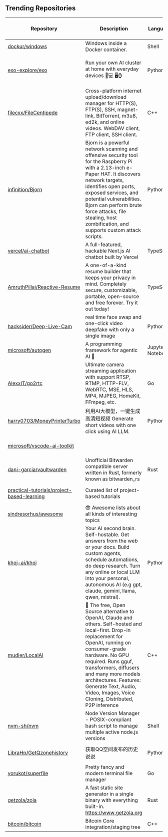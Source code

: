 ## Trending Repositories

| Repository | Description | Language | Stars | Forks | Built By | Current Period Stars |
|------------|-------------|----------|-------|-------|----------|---------------------|
| [dockur/windows](https://github.com/dockur/windows) | Windows inside a Docker container. | Shell | 26963 | 1892 | [kroese](https://github.com/kroese), [hellodword](https://github.com/hellodword), [luisgmuniz](https://github.com/luisgmuniz), [arisudesu](https://github.com/arisudesu) | 2786 |
| [exo-explore/exo](https://github.com/exo-explore/exo) | Run your own AI cluster at home with everyday devices 📱💻 🖥️⌚ | Python | 13408 | 738 | [AlexCheema](https://github.com/AlexCheema), [blindcrone](https://github.com/blindcrone), [DevEmilio96](https://github.com/DevEmilio96), [GaetanLepage](https://github.com/GaetanLepage), [ianpaul10](https://github.com/ianpaul10) | 630 |
| [filecxx/FileCentipede](https://github.com/filecxx/FileCentipede) | Cross-platform internet upload/download manager for HTTP(S), FTP(S), SSH, magnet-link, BitTorrent, m3u8, ed2k, and online videos. WebDAV client, FTP client, SSH client. | C++ | 8509 | 533 | [filecxx](https://github.com/filecxx), [VenusGirl](https://github.com/VenusGirl), [Rei1mu](https://github.com/Rei1mu), [Vulcanraven91](https://github.com/Vulcanraven91) | 193 |
| [infinition/Bjorn](https://github.com/infinition/Bjorn) | Bjorn is a powerful network scanning and offensive security tool for the Raspberry Pi with a 2.13-inch e-Paper HAT. It discovers network targets, identifies open ports, exposed services, and potential vulnerabilities. Bjorn can perform brute force attacks, file stealing, host zombification, and supports custom attack scripts. | Python | 1745 | 54 | [infinition](https://github.com/infinition), [jbohack](https://github.com/jbohack), [eltociear](https://github.com/eltociear) | 487 |
| [vercel/ai-chatbot](https://github.com/vercel/ai-chatbot) | A full-featured, hackable Next.js AI chatbot built by Vercel | TypeScript | 8982 | 2352 | [jaredpalmer](https://github.com/jaredpalmer), [shadcn](https://github.com/shadcn), [jeremyphilemon](https://github.com/jeremyphilemon), [leerob](https://github.com/leerob), [shuding](https://github.com/shuding) | 935 |
| [AmruthPillai/Reactive-Resume](https://github.com/AmruthPillai/Reactive-Resume) | A one-of-a-kind resume builder that keeps your privacy in mind. Completely secure, customizable, portable, open-source and free forever. Try it out today! | TypeScript | 25172 | 2590 | [AmruthPillai](https://github.com/AmruthPillai), [gianantoniopini](https://github.com/gianantoniopini), [crowdin-bot](https://github.com/crowdin-bot), [abizek](https://github.com/abizek) | 379 |
| [hacksider/Deep-Live-Cam](https://github.com/hacksider/Deep-Live-Cam) | real time face swap and one-click video deepfake with only a single image | Python | 40414 | 5891 | [hacksider](https://github.com/hacksider), [KRSHH](https://github.com/KRSHH), [vic4key](https://github.com/vic4key), [pereiraroland26](https://github.com/pereiraroland26), [Highpressure](https://github.com/Highpressure) | 331 |
| [microsoft/autogen](https://github.com/microsoft/autogen) | A programming framework for agentic AI 🤖 | Jupyter Notebook | 33674 | 4868 | [sonichi](https://github.com/sonichi), [jackgerrits](https://github.com/jackgerrits), [ekzhu](https://github.com/ekzhu), [qingyun-wu](https://github.com/qingyun-wu), [thinkall](https://github.com/thinkall) | 221 |
| [AlexxIT/go2rtc](https://github.com/AlexxIT/go2rtc) | Ultimate camera streaming application with support RTSP, RTMP, HTTP-FLV, WebRTC, MSE, HLS, MP4, MJPEG, HomeKit, FFmpeg, etc. | Go | 6434 | 467 | [AlexxIT](https://github.com/AlexxIT), [skrashevich](https://github.com/skrashevich), [felipecrs](https://github.com/felipecrs), [dbuezas](https://github.com/dbuezas), [reifl](https://github.com/reifl) | 279 |
| [harry0703/MoneyPrinterTurbo](https://github.com/harry0703/MoneyPrinterTurbo) | 利用AI大模型，一键生成高清短视频 Generate short videos with one click using AI LLM. | Python | 17721 | 2754 | [harry0703](https://github.com/harry0703), [vuisme](https://github.com/vuisme), [yyhhyyyyyy](https://github.com/yyhhyyyyyy), [KevinZhang19870314](https://github.com/KevinZhang19870314), [KPCOFGS](https://github.com/KPCOFGS) | 291 |
| [microsoft/vscode-ai-toolkit](https://github.com/microsoft/vscode-ai-toolkit) |  |  | 1024 | 55 | [sffamily](https://github.com/sffamily), [tesych](https://github.com/tesych), [vriveras](https://github.com/vriveras), [XiaofuHuang](https://github.com/XiaofuHuang), [a1exwang](https://github.com/a1exwang) | 21 |
| [dani-garcia/vaultwarden](https://github.com/dani-garcia/vaultwarden) | Unofficial Bitwarden compatible server written in Rust, formerly known as bitwarden_rs | Rust | 38917 | 1886 | [dani-garcia](https://github.com/dani-garcia), [BlackDex](https://github.com/BlackDex), [jjlin](https://github.com/jjlin), [mprasil](https://github.com/mprasil), [stefan0xC](https://github.com/stefan0xC) | 60 |
| [practical-tutorials/project-based-learning](https://github.com/practical-tutorials/project-based-learning) | Curated list of project-based tutorials |  | 203828 | 26618 | [tuvtran](https://github.com/tuvtran), [sayands](https://github.com/sayands), [enkeyz](https://github.com/enkeyz), [bobeff](https://github.com/bobeff), [olucode](https://github.com/olucode) | 147 |
| [sindresorhus/awesome](https://github.com/sindresorhus/awesome) | 😎 Awesome lists about all kinds of interesting topics |  | 332861 | 27877 | [sindresorhus](https://github.com/sindresorhus), [davisonio](https://github.com/davisonio), [RichardLitt](https://github.com/RichardLitt), [arthurvr](https://github.com/arthurvr), [kdeldycke](https://github.com/kdeldycke) | 224 |
| [khoj-ai/khoj](https://github.com/khoj-ai/khoj) | Your AI second brain. Self-hostable. Get answers from the web or your docs. Build custom agents, schedule automations, do deep research. Turn any online or local LLM into your personal, autonomous AI (e.g gpt, claude, gemini, llama, qwen, mistral). | Python | 14624 | 728 | [debanjum](https://github.com/debanjum), [sabaimran](https://github.com/sabaimran), [MythicalCow](https://github.com/MythicalCow), [aam-at](https://github.com/aam-at), [shantanuSakpal](https://github.com/shantanuSakpal) | 133 |
| [mudler/LocalAI](https://github.com/mudler/LocalAI) | 🤖 The free, Open Source alternative to OpenAI, Claude and others. Self-hosted and local-first. Drop-in replacement for OpenAI, running on consumer-grade hardware. No GPU required. Runs gguf, transformers, diffusers and many more models architectures. Features: Generate Text, Audio, Video, Images, Voice Cloning, Distributed, P2P inference | C++ | 25157 | 1905 | [mudler](https://github.com/mudler), [localai-bot](https://github.com/localai-bot), [ci-robbot](https://github.com/ci-robbot) | 277 |
| [nvm-sh/nvm](https://github.com/nvm-sh/nvm) | Node Version Manager - POSIX-compliant bash script to manage multiple active node.js versions | Shell | 80120 | 8012 | [ljharb](https://github.com/ljharb), [PeterDaveHello](https://github.com/PeterDaveHello), [creationix](https://github.com/creationix), [koenpunt](https://github.com/koenpunt), [lukechilds](https://github.com/lukechilds) | 37 |
| [LibraHp/GetQzonehistory](https://github.com/LibraHp/GetQzonehistory) | 获取QQ空间发布的历史说说 | Python | 3625 | 282 | [LibraHp](https://github.com/LibraHp), [SwimmingLiu](https://github.com/SwimmingLiu), [4Aiur](https://github.com/4Aiur), [icehomura](https://github.com/icehomura), [zlaazlaa](https://github.com/zlaazlaa) | 284 |
| [yorukot/superfile](https://github.com/yorukot/superfile) | Pretty fancy and modern terminal file manager | Go | 6599 | 142 | [yorukot](https://github.com/yorukot), [nonepork](https://github.com/nonepork), [AnshumanNeon](https://github.com/AnshumanNeon), [lescx](https://github.com/lescx) | 125 |
| [getzola/zola](https://github.com/getzola/zola) | A fast static site generator in a single binary with everything built-in. https://www.getzola.org | Rust | 13883 | 961 | [Keats](https://github.com/Keats), [actions-user](https://github.com/actions-user), [codesections](https://github.com/codesections), [rootkea](https://github.com/rootkea) | 21 |
| [bitcoin/bitcoin](https://github.com/bitcoin/bitcoin) | Bitcoin Core integration/staging tree | C++ | 79389 | 36330 | [laanwj](https://github.com/laanwj), [fanquake](https://github.com/fanquake), [sipa](https://github.com/sipa), [hebasto](https://github.com/hebasto), [achow101](https://github.com/achow101) | 74 |
